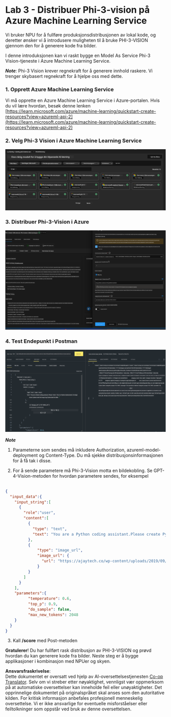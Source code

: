 <!--
CO_OP_TRANSLATOR_METADATA:
{
  "original_hash": "20cb4e6ac1686248e8be913ccf6c2bc2",
  "translation_date": "2025-07-17T04:07:02+00:00",
  "source_file": "md/02.Application/02.Code/Phi3/VSCodeExt/HOL/AIPC/03.DeployPhi3VisionOnAzure.md",
  "language_code": "no"
}
-->
# **Lab 3 - Distribuer Phi-3-vision på Azure Machine Learning Service**

Vi bruker NPU for å fullføre produksjonsdistribusjonen av lokal kode, og deretter ønsker vi å introdusere muligheten til å bruke PHI-3-VISION gjennom den for å generere kode fra bilder.

I denne introduksjonen kan vi raskt bygge en Model As Service Phi-3 Vision-tjeneste i Azure Machine Learning Service.

***Note***: Phi-3 Vision krever regnekraft for å generere innhold raskere. Vi trenger skybasert regnekraft for å hjelpe oss med dette.


### **1. Opprett Azure Machine Learning Service**

Vi må opprette en Azure Machine Learning Service i Azure-portalen. Hvis du vil lære hvordan, besøk denne lenken [https://learn.microsoft.com/azure/machine-learning/quickstart-create-resources?view=azureml-api-2](https://learn.microsoft.com/azure/machine-learning/quickstart-create-resources?view=azureml-api-2)


### **2. Velg Phi-3 Vision i Azure Machine Learning Service**

![Catalog](../../../../../../../../../translated_images/vison_catalog.f979823d5bde8aef2c37a3a9686f6c5d0c521f93730447798ea6fb580091443f.no.png)


### **3. Distribuer Phi-3-Vision i Azure**


![Deploy](../../../../../../../../../translated_images/vision_deploy.a8114ccd849a957272bf30959bdef166b21a0fac4c4f0129dab0106b97104772.no.png)


### **4. Test Endepunkt i Postman**


![Test](../../../../../../../../../translated_images/vision_test.0b9c1b1d414131d03398c88fc1b79d839e7946c2ae5c9fd170a2894c271e2993.no.png)


***Note***

1. Parameterne som sendes må inkludere Authorization, azureml-model-deployment og Content-Type. Du må sjekke distribusjonsinformasjonen for å få tak i disse.

2. For å sende parametere må Phi-3-Vision motta en bildekobling. Se GPT-4-Vision-metoden for hvordan parametere sendes, for eksempel

```json

{
  "input_data":{
    "input_string":[
      {
        "role":"user",
        "content":[ 
          {
            "type": "text",
            "text": "You are a Python coding assistant.Please create Python code for image "
          },
          {
              "type": "image_url",
              "image_url": {
                "url": "https://ajaytech.co/wp-content/uploads/2019/09/index.png"
              }
          }
        ]
      }
    ],
    "parameters":{
          "temperature": 0.6,
          "top_p": 0.9,
          "do_sample": false,
          "max_new_tokens": 2048
    }
  }
}

```

3. Kall **/score** med Post-metoden

**Gratulerer**! Du har fullført rask distribusjon av PHI-3-VISION og prøvd hvordan du kan generere kode fra bilder. Neste steg er å bygge applikasjoner i kombinasjon med NPUer og skyen.

**Ansvarsfraskrivelse**:  
Dette dokumentet er oversatt ved hjelp av AI-oversettelsestjenesten [Co-op Translator](https://github.com/Azure/co-op-translator). Selv om vi streber etter nøyaktighet, vennligst vær oppmerksom på at automatiske oversettelser kan inneholde feil eller unøyaktigheter. Det opprinnelige dokumentet på originalspråket skal anses som den autoritative kilden. For kritisk informasjon anbefales profesjonell menneskelig oversettelse. Vi er ikke ansvarlige for eventuelle misforståelser eller feiltolkninger som oppstår ved bruk av denne oversettelsen.
